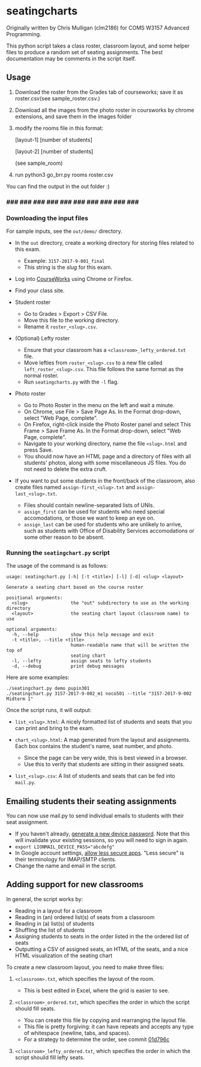seatingcharts
=============

Originally written by Chris Mulligan (clm2186) for COMS W3157 Advanced Programming.

This python script takes a class roster, classroom layout, and some helper files to produce a random set of seating assignments. The best documentation may be comments in the script itself.


Usage
-----
1. Download the roster from the Grades tab of courseworks; save it as roster.csv(see sample_roster.csv.)

2. Download all the images from the photo roster in coursworks by chrome extensions, and save them in the images folder

3. modify the rooms file in this format: 
	<p>[layout-1] [number of students]</p>
	<p>[layout-2] [number of students]</p>
	(see sample_room)

4. run python3 go_brr.py rooms roster.csv

You can find the output in the out folder :)

### ### ### ### ### ### ### ### ### ### ### ### 
### Downloading the input files

For sample inputs, see the `out/demo/` directory.

*   In the `out` directory, create a working directory for storing files related
    to this exam.
    -   Example: `3157-2017-9-001_final`
    -   This string is the _slug_ for this exam.

*   Log into [CourseWorks](https://courseworks2.columbia.edu/) using Chrome
    or Firefox.

*   Find your class site.

*   Student roster
    -   Go to Grades > Export > CSV File.
    -   Move this file to the working directory.
    -   Rename it `roster_<slug>.csv`.

*   (Optional) Lefty roster
    -   Ensure that your classroom has a `<classroom>_lefty_ordered.txt` file.
    -   Move lefties from `roster_<slug>.csv` to a new file called
        `left_roster_<slug>.csv`. This file follows the same format as the normal roster.
    -   Run `seatingcharts.py` with the `-l` flag.

*   Photo roster
    -   Go to Photo Roster in the menu on the left and wait a minute.
    -   On Chrome, use File > Save Page As. In the Format drop-down, select
        "Web Page, complete".
    -   On Firefox, right-click inside the Photo Roster panel and select
        This Frame > Save Frame As. In the Format drop-down, select "Web Page,
        complete".
    -   Navigate to your working directory, name the file `<slug>.html`
        and press Save.
    -   You should now have an HTML page and a directory of files with all
        students' photos, along with some miscellaneous JS files. You do not
        need to delete the extra cruft.

*   If you want to put some students in the front/back of the classroom, also
    create files named `assign-first_<slug>.txt` and `assign-last_<slug>.txt`.
    -   Files should contain newline-separated lists of UNIs.
    -   `assign_first` can be used for students who need special accomodations,
        or those we want to keep an eye on.
    -   `assign_last` can be used for students who are unlikely to arrive, such
        as students with Office of Disability Services accomodations or some
        other reason to be absent.


### Running the `seatingchart.py` script

The usage of the command is as follows:

    usage: seatingchart.py [-h] [-t <title>] [-l] [-d] <slug> <layout>

    Generate a seating chart based on the course roster

    positional arguments:
      <slug>                the "out" subdirectory to use as the working directory
      <layout>              the seating chart layout (classroom name) to use

    optional arguments:
      -h, --help            show this help message and exit
      -t <title>, --title <title>
                            human-readable name that will be written the top of
                            seating chart
      -l, --lefty           assign seats to lefty students
      -d, --debug           print debug messages

Here are some examples:

    ./seatingchart.py demo pupin301
    ./seatingchart.py 3157-2017-9-002_m1 noco501 --title "3157-2017-9-002 Midterm 1"

Once the script runs, it will output:

*   `list_<slug>.html`: A nicely formatted list of students and seats that you can
    print and bring to the exam.

*   `chart_<slug>.html`: A map generated from the layout and assignments. Each box
    contains the student's name, seat number, and photo.
    -   Since the page can be very wide, this is best viewed in a browser.
    -   Use this to verify that students are sitting in their assigned seats.

*   `list_<slug>.csv`: A list of students and seats that can be fed into
    `mail.py`.


Emailing students their seating assignments
-------------------------------------------

You can now use mail.py to send individual emails to students with their seat assignment.

* If you haven't already, [generate a new device password](https://uniapp.cc.columbia.edu/acctmanage/devicepass). Note that this will invalidate your existing sessions, so you will need to sign in again.
* `export LIONMAIL_DEVICE_PASS="abcdefg"`
* In Google account settings, [allow less secure apps](https://cuit.columbia.edu/lionmail-allow-less-secure-apps). "Less secure" is their terminology for IMAP/SMTP clients.
* Change the name and email in the script.


Adding support for new classrooms
---------------------------------

In general, the script works by:

*   Reading in a layout for a classroom
*   Reading in (an) ordered list(s) of seats from a classroom
*   Reading in (a) list(s) of students
*   Shuffling the list of students
*   Assigning students to seats in the order listed in the the ordered list of seats
*   Outputting a CSV of assigned seats, an HTML of the seats, and a nice HTML visualization of the seating chart

To create a new classroom layout, you need to make three files:

1.  `<classroom>.txt`, which specifies the layout of the room.
    -   This is best edited in Excel, where the grid is easier to see.

2.  `<classroom>_ordered.txt`, which specifies the order in which the script
    should fill seats.
    -   You can create this file by copying and rearranging the layout file.
    -   This file is pretty forgiving: it can have repeats and accepts any type
        of whitespace (newline, tabs, and spaces).
    -   For a strategy to determine the order, see commit
        [01d796c](https://github.com/cs3157/seatingcharts/commit/01d796ca3ed805d97b72be7f9024b3cd6564430f)
3.  `<classroom>_lefty_ordered.txt`, which specifies the order in which the script
    shouild fill lefty seats.

